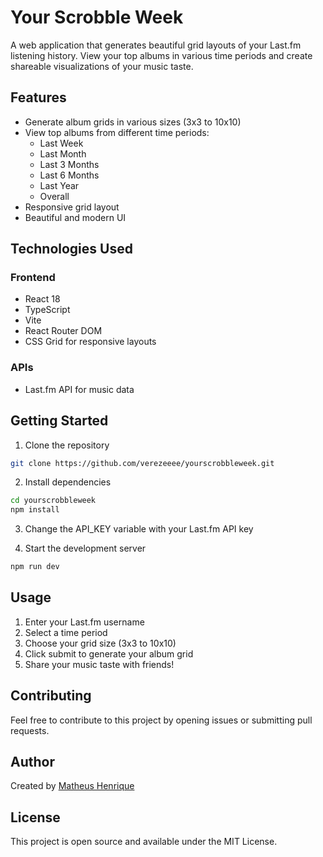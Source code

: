 # Your Scrobble Week 

A web application that generates beautiful grid layouts of your Last.fm listening history. View your top albums in various time periods and create shareable visualizations of your music taste.

## Features

- Generate album grids in various sizes (3x3 to 10x10)
- View top albums from different time periods:
  - Last Week
  - Last Month
  - Last 3 Months
  - Last 6 Months
  - Last Year
  - Overall
- Responsive grid layout
- Beautiful and modern UI

## Technologies Used

### Frontend
- React 18
- TypeScript
- Vite
- React Router DOM
- CSS Grid for responsive layouts

### APIs
- Last.fm API for music data

## Getting Started

1. Clone the repository
```bash
git clone https://github.com/verezeeee/yourscrobbleweek.git
```

2. Install dependencies
```bash
cd yourscrobbleweek
npm install
```

3. Change the API_KEY variable with your Last.fm API key

4. Start the development server
```bash
npm run dev
```

## Usage

1. Enter your Last.fm username
2. Select a time period
3. Choose your grid size (3x3 to 10x10)
4. Click submit to generate your album grid
5. Share your music taste with friends!

## Contributing

Feel free to contribute to this project by opening issues or submitting pull requests.

## Author

Created by [Matheus Henrique](https://github.com/verezeeee)

## License

This project is open source and available under the MIT License.